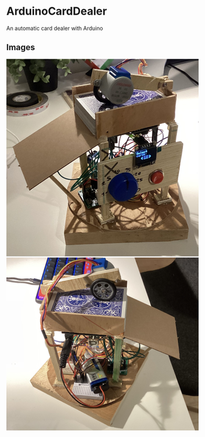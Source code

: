# ArduinoCardDealer
An automatic card dealer with Arduino

## Images
![Front view](https://github.com/MaelStudio/ArduinoCardDealer/blob/main/img/1.jpg?raw=true)
![Back view](https://github.com/MaelStudio/ArduinoCardDealer/blob/main/img/2.jpg?raw=true)

